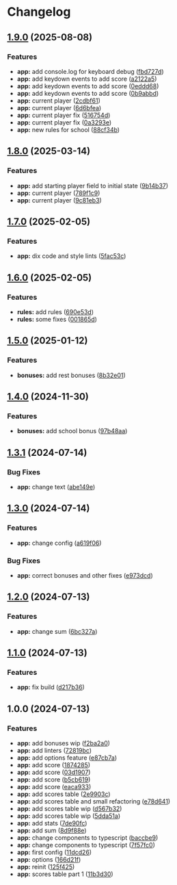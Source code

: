 # Changelog

## [1.9.0](https://github.com/furdzik/IF.DiceTable/compare/v1.8.0...v1.9.0) (2025-08-08)


### Features

* **app:** add console.log for keyboard debug ([fbd727d](https://github.com/furdzik/IF.DiceTable/commit/fbd727dbc6c0901fe82918f9684cc3c46f57e24f))
* **app:** add keydown events to add score ([a2122a5](https://github.com/furdzik/IF.DiceTable/commit/a2122a5414573847f809632470fdfa3b95aa956d))
* **app:** add keydown events to add score ([0eddd68](https://github.com/furdzik/IF.DiceTable/commit/0eddd680599ed0323951c98c25c9c43841cf74f7))
* **app:** add keydown events to add score ([0b9abbd](https://github.com/furdzik/IF.DiceTable/commit/0b9abbd44138884df2a84b1844dc602dfea3c239))
* **app:** current player ([2cdbf61](https://github.com/furdzik/IF.DiceTable/commit/2cdbf617ac0967cbf86d1054f43acd34cf9b799a))
* **app:** current player ([6d6bfea](https://github.com/furdzik/IF.DiceTable/commit/6d6bfeaa5850c8de2c8ec16b6e6c715212cb8335))
* **app:** current player fix ([516754d](https://github.com/furdzik/IF.DiceTable/commit/516754ddacc455b4a291e96507335a6b62937a58))
* **app:** current player fix ([0a3293e](https://github.com/furdzik/IF.DiceTable/commit/0a3293e4dc582900a7e1a1c2a7eb6029b3af95b0))
* **app:** new rules for school ([88cf34b](https://github.com/furdzik/IF.DiceTable/commit/88cf34b9e7c1a007d37a9acce06ba4636c660d07))

## [1.8.0](https://github.com/furdzik/IF.DiceTable/compare/v1.7.0...v1.8.0) (2025-03-14)


### Features

* **app:** add starting player field to initial state ([9b14b37](https://github.com/furdzik/IF.DiceTable/commit/9b14b37d564265ecc4de62b1201220f8dea3b120))
* **app:** current player ([789f1c9](https://github.com/furdzik/IF.DiceTable/commit/789f1c9932593911edbbf6dae89b72816cf8e471))
* **app:** current player ([9c81eb3](https://github.com/furdzik/IF.DiceTable/commit/9c81eb3673ee43d20909faeca17f0a76f9effbe2))

## [1.7.0](https://github.com/furdzik/IF.DiceTable/compare/v1.6.0...v1.7.0) (2025-02-05)


### Features

* **app:** dix code and style lints ([5fac53c](https://github.com/furdzik/IF.DiceTable/commit/5fac53c69abeef535892fbf5c91ab534801950e5))

## [1.6.0](https://github.com/furdzik/IF.DiceTable/compare/v1.5.0...v1.6.0) (2025-02-05)


### Features

* **rules:** add rules ([690e53d](https://github.com/furdzik/IF.DiceTable/commit/690e53d80b1041290a003df4e1627f21ceb0857f))
* **rules:** some fixes ([001865d](https://github.com/furdzik/IF.DiceTable/commit/001865d109783140762d7db2f08d77dcdf388941))

## [1.5.0](https://github.com/furdzik/IF.DiceTable/compare/v1.4.0...v1.5.0) (2025-01-12)


### Features

* **bonuses:** add rest bonuses ([8b32e01](https://github.com/furdzik/IF.DiceTable/commit/8b32e014baa36512e5acd9e70d1e250673c1f078))

## [1.4.0](https://github.com/furdzik/IF.DiceTable/compare/v1.3.1...v1.4.0) (2024-11-30)


### Features

* **bonuses:** add school bonus ([97b48aa](https://github.com/furdzik/IF.DiceTable/commit/97b48aaed9329a8502012fd452c9219f49f0c682))

## [1.3.1](https://github.com/furdzik/IF.DiceTable/compare/v1.3.0...v1.3.1) (2024-07-14)


### Bug Fixes

* **app:** change text ([abe149e](https://github.com/furdzik/IF.DiceTable/commit/abe149e389faec9e366dcfd72b95084785bbdd2c))

## [1.3.0](https://github.com/furdzik/IF.DiceTable/compare/v1.2.0...v1.3.0) (2024-07-14)


### Features

* **app:** change config ([a619f06](https://github.com/furdzik/IF.DiceTable/commit/a619f06e094b23e4fb95bd460fed97e43488aec2))


### Bug Fixes

* **app:** correct bonuses and other fixes ([e973dcd](https://github.com/furdzik/IF.DiceTable/commit/e973dcd2f62ca3ffac48bb4ae08a30f9fd8ebc7a))

## [1.2.0](https://github.com/furdzik/IF.DiceTable/compare/v1.1.0...v1.2.0) (2024-07-13)


### Features

* **app:** change sum ([6bc327a](https://github.com/furdzik/IF.DiceTable/commit/6bc327aba4f315dfb6a505d0bcda03a95846421b))

## [1.1.0](https://github.com/furdzik/IF.DiceTable/compare/v1.0.0...v1.1.0) (2024-07-13)


### Features

* **app:** fix build ([d217b36](https://github.com/furdzik/IF.DiceTable/commit/d217b366d718e4ed1bb4aeac30209ca21a3c3c9a))

## 1.0.0 (2024-07-13)


### Features

* **app:** add bonuses wip ([f2ba2a0](https://github.com/furdzik/IF.DiceTable/commit/f2ba2a0976d5a7e5206a0ca9341d55471c6270aa))
* **app:** add linters ([72819bc](https://github.com/furdzik/IF.DiceTable/commit/72819bc8e5e805e20a7b9b1c9c42a2d0681374c3))
* **app:** add options feature ([e87cb7a](https://github.com/furdzik/IF.DiceTable/commit/e87cb7aefd5c67c84d6ec180516264ac8a450a48))
* **app:** add score ([1874285](https://github.com/furdzik/IF.DiceTable/commit/1874285c16bbe8374a0e9f94ad3f2da111f3a2eb))
* **app:** add score ([03d1907](https://github.com/furdzik/IF.DiceTable/commit/03d1907d3ac17f26396144dc8c519a3f46e5acf7))
* **app:** add score ([b5cb619](https://github.com/furdzik/IF.DiceTable/commit/b5cb61934aea805b315edaf1ba377f0617b65ed9))
* **app:** add score ([eaca933](https://github.com/furdzik/IF.DiceTable/commit/eaca933c441225214c5eba0c01dc2ae0ab5e093b))
* **app:** add scores table ([2e9903c](https://github.com/furdzik/IF.DiceTable/commit/2e9903c42e6cf0d6334087a1925a473b09f941fd))
* **app:** add scores table and small refactoring ([e78d641](https://github.com/furdzik/IF.DiceTable/commit/e78d64104887ed4143c03ec4e687edd6b8bf9b56))
* **app:** add scores table wip ([d567b32](https://github.com/furdzik/IF.DiceTable/commit/d567b32dbcb3cc26690d62bede83a2ca8fb08e3f))
* **app:** add scores table wip ([5dda51a](https://github.com/furdzik/IF.DiceTable/commit/5dda51ac2800c3d3935e0902c64ab45274a6bb26))
* **app:** add stats ([7de90fc](https://github.com/furdzik/IF.DiceTable/commit/7de90fccb0ba33582e3c6e7b7bccb5948d9db0e6))
* **app:** add sum ([8d9f88e](https://github.com/furdzik/IF.DiceTable/commit/8d9f88e4db20592c11462689ff23bb66f0615746))
* **app:** change components to typescript ([baccbe9](https://github.com/furdzik/IF.DiceTable/commit/baccbe9b507e4262c77c7879dc82aa782777b8da))
* **app:** change components to typescript ([7f57fc0](https://github.com/furdzik/IF.DiceTable/commit/7f57fc0243c90eccc673a314d0bc4b9f0f6bed9d))
* **app:** first config ([11dcd26](https://github.com/furdzik/IF.DiceTable/commit/11dcd2676580c6501720e281be76e73094516bc4))
* **app:** options ([166d21f](https://github.com/furdzik/IF.DiceTable/commit/166d21f8025d1f74dd5c2748cf8451f8ad90667f))
* **app:** reinit ([125f425](https://github.com/furdzik/IF.DiceTable/commit/125f425c86423542ff1d09c906e28c5db124f4b1))
* **app:** scores table part 1 ([11b3d30](https://github.com/furdzik/IF.DiceTable/commit/11b3d30e23ad5df6c57e7429eba0518f656dd367))
